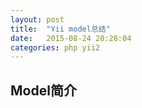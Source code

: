 ```yaml
---
layout: post
title:  "Yii model总结"
date:   2015-08-24 20:28:04
categories: php yii2
---
```


## Model简介

